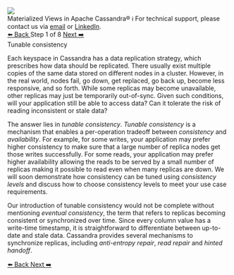 <!-- TOP -->
<div class="top">
  <img src="https://datastax-academy.github.io/katapod-shared-assets/images/ds-academy-logo.svg" />
  <div class="scenario-title-section">
    <span class="scenario-title">Materialized Views in Apache Cassandra®</span>
    <span class="scenario-subtitle">ℹ️ For technical support, please contact us via <a href="mailto:aleksandr.volochnev@datastax.com">email</a> or <a href="https://dtsx.io/aleks">LinkedIn</a>.</span> 
  </div>
</div>

<!-- NAVIGATION -->
<div id="navigation-top" class="navigation-top">
 <a href='command:katapod.loadPage?[{"step":"intro"}]'
   class="btn btn-dark navigation-top-left">⬅️ Back
 </a>
<span class="step-count"> Step 1 of 8</span>
 <a href='command:katapod.loadPage?[{"step":"step2"}]' 
    class="btn btn-dark navigation-top-right">Next ➡️
  </a>
</div>

<!-- CONTENT -->

<div class="step-title">Tunable consistency</div>

Each keyspace in Cassandra has a data replication strategy, which prescribes 
how data should be replicated. There usually exist 
multiple copies of the same data stored on different nodes in a cluster.
However, in the real world, nodes fail, go down, get replaced, go back up, become less responsive, 
and so forth. While some replicas may become unavailable, other replicas may just be temporarily out-of-sync. Given such 
conditions, will 
your application still be able to access data? Can it tolerate the risk of reading inconsistent or stale data? 
 
The answer lies in *tunable consistency*. *Tunable consistency* is a mechanism that enables a per-operation tradeoff between *consistency* and 
*availability*. For example, for some writes, your application may prefer higher consistency to make sure that
a large number of replica nodes get those writes successfully. For some reads, your application may prefer higher availability allowing 
the reads to be served by a small number of replicas making it possible to read even when many replicas are down. 
We will soon demonstrate how consistency can be tuned using *consistency levels* and discuss how to choose consistency levels 
to meet your use case requirements.

Our introduction of tunable consistency would not be complete without mentioning *eventual consistency*, the term that refers to replicas becoming consistent or 
synchronized over time. Since every column value has a write-time timestamp, it is straightforward to differentiate 
between up-to-date and stale data. Cassandra provides several mechanisms to synchronize replicas, including *anti-entropy repair*, 
*read repair* and *hinted handoff*. 

<!-- NAVIGATION -->
<div id="navigation-bottom" class="navigation-bottom">
 <a href='command:katapod.loadPage?[{"step":"intro"}]'
   class="btn btn-dark navigation-bottom-left">⬅️ Back
 </a>
 <a href='command:katapod.loadPage?[{"step":"step2"}]'
    class="btn btn-dark navigation-bottom-right">Next ➡️
  </a>
</div>
